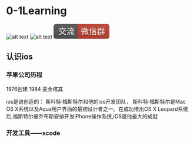 # 0-1Learning

![alt text](../../static/common/svg/luoxiaosheng.svg "公众号")
![alt text](../../static/common/svg/luoxiaosheng_learning.svg "学习")
![alt text](../../static/common/svg/luoxiaosheng_wechat.svg "微信")



## 认识ios

### 苹果公司历程
1976创建
1984 麦金塔其

ios是谁创造的：
斯科特·福斯特尔和他的ios开发团队， 斯科特·福斯特尔是Mac OS X系统以及Aqua用户界面的最初设计者之一。在成功推出OS X Leopard系统后,福斯特尔被乔布斯安排开发iPhone操作系统,iOS是他最大的成就

### 开发工具——xcode





